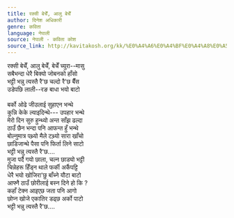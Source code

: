 ```yaml
---
title: रक्सी बेचेँ, आलु बेचेँ
author: दिनेश अधिकारी
genre: कविता
language: नेपाली
source: नेपाली - कविता कोश
source_link: http://kavitakosh.org/kk/%E0%A4%A6%E0%A4%BF%E0%A4%A8%E0%A5%87%E0%A4%B6_%E0%A4%85%E0%A4%A7%E0%A4%BF%E0%A4%95%E0%A4%BE%E0%A4%B0%E0%A5%80
---
```


रक्सी बेचेँ, आलु बेचेँ, बेचेँ च्युरा--मासु  
सबैभन्दा धेरै बिक्यो जोबनको हाँसो  
भट्टी भन्नु त्यस्तै रै'छ चल्दो रै'छ बैँस  
उडेपछि लाली--रङ बाधा भयो बाटो  
   
बर्को ओढे जीउलाई सुहाएन भन्थे  
कुन्नि केके ल्याइदिन्थे--- उपहार भन्थे  
मेरो दिन सुरु हुन्थ्यो अन्त साँझ ढल्दा  
ठाउँ छैन भन्दा पनि आफन्त हुँ भन्थे  
बोल्नुमात्र पथ्र्यो मैले टथ्र्यो सारा खाँचो  
छाडिजान्थे पैसा पनि फिर्ता लिने साटो  
भट्टी भन्नु त्यस्तै रै'छ....  
मुजा पर्दै गयो छाला, चल्न छाड्यो भट्टी  
चिन्नेहरू हिँड्न थाले फर्की अर्कैपट्टि  
धेरै भयो खोजिरा'छु बाँच्ने यौटा बाटो  
आफ्नै ठाउँ छोरीलाई बस्न दिने हो कि ?  
कहाँ टेक्न आइएछ जता पनि आगो  
छोप्न खोजे एकातिर डढ्छ अर्को पाटो  
भट्टी भन्नु त्यस्तै रै'छ....
